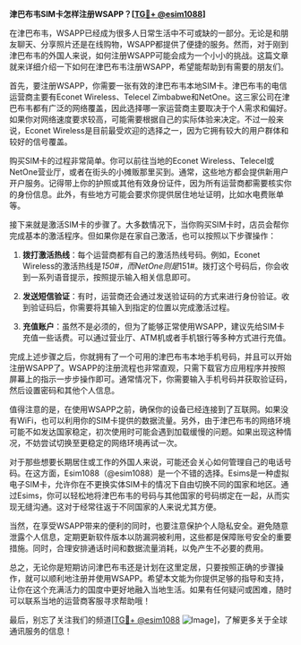 **津巴布韦SIM卡怎样注册WSAPP？[[TG💪+ @esim1088](https://t.me/s/esim1088)]**

在津巴布韦，WSAPP已经成为很多人日常生活中不可或缺的一部分。无论是和朋友聊天、分享照片还是在线购物，WSAPP都提供了便捷的服务。然而，对于刚到津巴布韦的外国人来说，如何注册WSAPP可能会成为一个小小的挑战。这篇文章就来详细介绍一下如何在津巴布韦注册WSAPP，希望能帮助到有需要的朋友们。

首先，要注册WSAPP，你需要一张有效的津巴布韦本地SIM卡。津巴布韦的电信运营商主要有Econet Wireless、Telecel Zimbabwe和NetOne。这三家公司在津巴布韦都有广泛的网络覆盖，因此选择哪一家运营商主要取决于个人需求和偏好。如果你对网络速度要求较高，可能需要根据自己的实际体验来决定。不过一般来说，Econet Wireless是目前最受欢迎的选择之一，因为它拥有较大的用户群体和较好的信号覆盖。

购买SIM卡的过程非常简单。你可以前往当地的Econet Wireless、Telecel或NetOne营业厅，或者在街头的小摊贩那里买到。通常，这些地方都会提供新用户开户服务。记得带上你的护照或其他有效身份证件，因为所有运营商都需要核实你的身份信息。此外，有些地方可能会要求你提供居住地址证明，比如水电费账单等。

接下来就是激活SIM卡的步骤了。大多数情况下，当你购买SIM卡时，店员会帮你完成基本的激活程序。但如果你是在家自己激活，也可以按照以下步骤操作：

1. **拨打激活热线**：每个运营商都有自己的激活热线号码。例如，Econet Wireless的激活热线是*150#，而NetOne则是*151#。拨打这个号码后，你会收到一系列语音提示，按照提示输入相关信息即可。
   
2. **发送短信验证**：有时，运营商还会通过发送验证码的方式来进行身份验证。收到验证码后，你需要将其输入到指定的位置以完成激活过程。

3. **充值账户**：虽然不是必须的，但为了能够正常使用WSAPP，建议先给SIM卡充值一些话费。可以通过营业厅、ATM机或者手机银行等多种方式进行充值。

完成上述步骤之后，你就拥有了一个可用的津巴布韦本地手机号码，并且可以开始注册WSAPP了。WSAPP的注册流程也非常直观，只需下载官方应用程序并按照屏幕上的指示一步步操作即可。通常情况下，你需要输入手机号码并获取验证码，然后设置密码和其他个人信息。

值得注意的是，在使用WSAPP之前，确保你的设备已经连接到了互联网。如果没有WiFi，也可以利用你的SIM卡提供的数据流量。另外，由于津巴布韦的网络环境可能不如发达国家稳定，初次使用时可能会遇到加载缓慢的问题。如果出现这种情况，不妨尝试切换至更稳定的网络环境再试一次。

对于那些想要长期居住或工作的外国人来说，可能还会关心如何管理自己的电话号码。在这方面，Esim1088（@esim1088）是一个不错的选择。Esims是一种虚拟电子SIM卡，允许你在不更换实体SIM卡的情况下自由切换不同的国家和地区。通过Esims，你可以轻松地将津巴布韦的号码与其他国家的号码绑定在一起，从而实现无缝沟通。这对于经常往返于不同国家的人来说尤其方便。

当然，在享受WSAPP带来的便利的同时，也要注意保护个人隐私安全。避免随意泄露个人信息，定期更新软件版本以防漏洞被利用，这些都是保障账号安全的重要措施。同时，合理安排通话时间和数据流量消耗，以免产生不必要的费用。

总之，无论你是短期访问津巴布韦还是计划在这里定居，只要按照正确的步骤操作，就可以顺利地注册并使用WSAPP。希望本文能为你提供足够的指导和支持，让你在这个充满活力的国度中更好地融入当地生活。如果有任何疑问或困难，随时可以联系当地的运营商客服寻求帮助哦！

最后，别忘了关注我们的频道[[TG💪+ @esim1088](https://t.me/s/esim1088) ![Image](https://i.postimg.cc/4NQfJmqS/Snipaste-2025-05-13-00-14-12.png)]，了解更多关于全球通讯服务的信息！